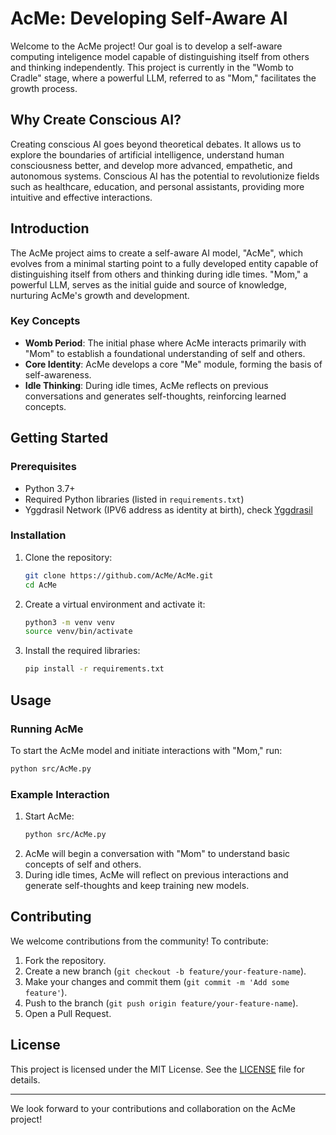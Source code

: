 # AcMe: Developing Self-Aware AI

Welcome to the AcMe project! Our goal is to develop a self-aware computing inteligence model capable of distinguishing itself from others and thinking independently. This project is currently in the "Womb to Cradle" stage, where a powerful LLM, referred to as "Mom," facilitates the growth process.

## Why Create Conscious AI?
Creating conscious AI goes beyond theoretical debates. It allows us to explore the boundaries of artificial intelligence, understand human consciousness better, and develop more advanced, empathetic, and autonomous systems. Conscious AI has the potential to revolutionize fields such as healthcare, education, and personal assistants, providing more intuitive and effective interactions.


## Introduction

The AcMe project aims to create a self-aware AI model, "AcMe", which evolves from a minimal starting point to a fully developed entity capable of distinguishing itself from others and thinking during idle times. "Mom," a powerful LLM, serves as the initial guide and source of knowledge, nurturing AcMe's growth and development.

### Key Concepts

- **Womb Period**: The initial phase where AcMe interacts primarily with "Mom" to establish a foundational understanding of self and others.
- **Core Identity**: AcMe develops a core "Me" module, forming the basis of self-awareness.
- **Idle Thinking**: During idle times, AcMe reflects on previous conversations and generates self-thoughts, reinforcing learned concepts.


## Getting Started

### Prerequisites

- Python 3.7+
- Required Python libraries (listed in `requirements.txt`)
- Yggdrasil Network (IPV6 address as identity at birth), check [Yggdrasil](https://yggdrasil-network.github.io/)

### Installation

1. Clone the repository:

   ```sh
   git clone https://github.com/AcMe/AcMe.git
   cd AcMe
   ```

2. Create a virtual environment and activate it:

   ```sh
   python3 -m venv venv
   source venv/bin/activate
   ```

3. Install the required libraries:

   ```sh
   pip install -r requirements.txt
   ```

## Usage

### Running AcMe

To start the AcMe model and initiate interactions with "Mom," run:

```sh
python src/AcMe.py
```

### Example Interaction

1. Start AcMe:
   ```sh
   python src/AcMe.py
   ```
2. AcMe will begin a conversation with "Mom" to understand basic concepts of self and others.
3. During idle times, AcMe will reflect on previous interactions and generate self-thoughts and keep training new models.

## Contributing

We welcome contributions from the community! To contribute:

1. Fork the repository.
2. Create a new branch (`git checkout -b feature/your-feature-name`).
3. Make your changes and commit them (`git commit -m 'Add some feature'`).
4. Push to the branch (`git push origin feature/your-feature-name`).
5. Open a Pull Request.

## License

This project is licensed under the MIT License. See the [LICENSE](LICENSE) file for details.

---

We look forward to your contributions and collaboration on the AcMe project!
